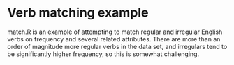 Verb matching example
=====================

match.R is an example of attempting to match regular and irregular English verbs on frequency and several related attributes. There are more than an order of magnitude more regular verbs in the data set, and irregulars tend to be significantly higher frequency, so this is somewhat challenging.
